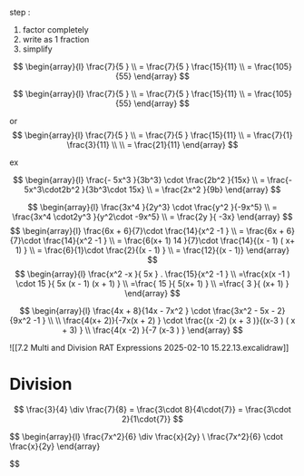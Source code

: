 

step :  
1. factor completely 
2. write as 1 fraction 
3. simplify 

$$ 
\begin{array}{l}
\frac{7}{5 }  \\
= \frac{7}{5 }  \frac{15}{11}    \\
 = \frac{105}{55}  
\end{array}
$$ 


$$ 
\begin{array}{l}
\frac{7}{5 }  \\
= \frac{7}{5 }  \frac{15}{11}    \\ 
 = \frac{105}{55}  
\end{array}
$$


or 
$$ 
\begin{array}{l}
\frac{7}{5 }  \\
= \frac{7}{5 }  \frac{15}{11}    \\ 
= \frac{7}{1}  \frac{3}{11}    \\   \\
= \frac{21}{11}  
\end{array}
$$

ex

$$ 
\begin{array}{l}
\frac{- 5x^3  }{3b^3}  \cdot \frac{2b^2 }{15x}    \\
 = \frac{- 5x^3\cdot2b^2 }{3b^3\cdot 15x}    \\
=   \frac{2x^2  }{9b}   
\end{array}
$$ 

$$ 
\begin{array}{l}
\frac{3x^4    }{2y^3}  \cdot \frac{y^2 }{-9x^5}    \\
 = \frac{3x^4  \cdot2y^3 }{y^2\cdot -9x^5}    \\
=   \frac{2y }{ -3x}  
\end{array}
$$ 
$$
\begin{array}{l}
 \frac{6x +  6}{7}\cdot  \frac{14}{x^2 -1 }  \\
   = \frac{6x +  6}{7}\cdot  \frac{14}{x^2 -1 }    \\
 = \frac{6(x+ 1) 14 }{7}\cdot  \frac{14}{(x - 1) ( x+ 1) }  \\
 = \frac{6}{1}\cdot  \frac{2}{(x - 1)  }   \\
 = \frac{12}{(x - 1)}
\end{array}
$$ $$
\begin{array}{l}
\frac{x^2  -x }{ 5x  }  . \frac{15}{x^2  -1  } \\
=\frac{x(x -1 ) \cdot 15 }{ 5x (x  - 1) (x + 1) }    \\
=\frac{ 15 }{ 5(x+ 1)  }   \\
=\frac{ 3 }{ (x+ 1)  }  
\end{array}
$$ 


$$ 
\begin{array}{l}
 \frac{4x + 8}{14x - 7x^2 }  \cdot  \frac{3x^2 - 5x - 2}{9x^2 -1 }    \\  \\
 \frac{4(x+ 2)}{-7x(x +  2) }  \cdot  \frac{(x -2) (x + 3 )}{(x-3 ) ( x + 3) }  \\ 
 \frac{4(x -2)  }{-7 (x-3 ) } 
\end{array}
$$




![[7.2 Multi and Division  RAT Expressions 2025-02-10 15.22.13.excalidraw]]

# Division  
$$
\frac{3}{4}  \div  \frac{7}{8}   =  \frac{3\cdot 8}{4\cdot{7}} =  \frac{3\cdot 2}{1\cdot{7}}
$$ 

$$
\begin{array}{l}
\frac{7x^2}{6}  \div  \frac{x}{2y} \\
\frac{7x^2}{6}  \cdot  \frac{x}{2y}
\end{array}


$$

 




